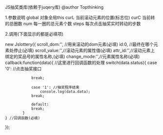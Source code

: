 JS抽奖类库(依赖于juqery库)
@author Topthinking


1.参数说明
global 对象全局this
curL  当前滚动元素的位置(标志位)
curC  当前转的总圈数
num  每一圈的总元素个数
steps 每次点击抽奖实时转动的步数


2.调用(下面显示的都是必填项)

new Jslottery({
	scroll_dom:'', //用来滚动的dom元素(必填)
	id:0, //最终在哪个元素处停止(必填)
	scroll_value:'',//滚动元素的属性值(必填)
	attr_id:'',//滚动元素上绑定的奖品号的属性名称,(必填)
	change_mode:'',//元素属性名称(必填)
	callback:function(data){
		//这里进行回调函数的处理
		switch(data.status){
				case '0': //点击抽奖接口
					
				break;

				case '1': //抽奖程序结束
					console.log(data.data);
				break;

				default:
				break;
			}
	} //回调函数(必填)
});
